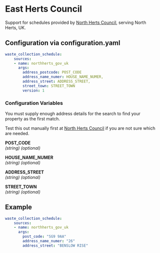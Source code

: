 # East Herts Council

Support for schedules provided by [North Herts Council](https://www.north-herts.gov.uk/find-your-bin-collection-day), serving North Herts, UK.

## Configuration via configuration.yaml

```yaml
waste_collection_schedule:
    sources:
    - name: northherts_gov_uk
      args:
        address_postcode: POST_CODE
        address_name_numer: HOUSE_NAME_NUMER,
        address_street: ADDRESS_STREET,
        street_town: STREET_TOWN
        version: 1

```

### Configuration Variables
You must supply enough address details for the search to find your property as the first match.

Test this out manually first at [North Herts Council](https://www.north-herts.gov.uk/find-your-bin-collection-day) if you are not sure which are needed.


**POST_CODE**  
*(string) (optional)*

**HOUSE_NAME_NUMER**  
*(string) (optional)*

**ADDRESS_STREET**  
*(string) (optional)*

**STREET_TOWN**  
*(string) (optional)*

## Example

```yaml
waste_collection_schedule:
    sources:
    - name: northherts_gov_uk
      args:
        post_code: "SG9 9AA"
        address_name_numer: "26"
        address_street: "BENSLOW RISE"
```
